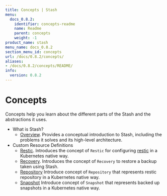 ```yaml
---
title: Concepts | Stash
menu:
  docs_0.8.2:
    identifier: concepts-readme
    name: Readme
    parent: concepts
    weight: -1
product_name: stash
menu_name: docs_0.8.2
section_menu_id: concepts
url: /docs/0.8.2/concepts/
aliases:
- /docs/0.8.2/concepts/README/
info:
  version: 0.8.2
---
```


# Concepts

Concepts help you learn about the different parts of the Stash and the abstractions it uses.

- What is Stash?
  - [Overview](/docs/0.8.2/concepts/what-is-stash/overview). Provides a conceptual introduction to Stash, including the problems it solves and its high-level architecture.
- Custom Resource Definitions
  - [Restic](/docs/0.8.2/concepts/crds/restic). Introduces the concept of `Restic` for configuring [restic](https://restic.net) in a Kubernetes native way.
  - [Recovery](/docs/0.8.2/concepts/crds/recovery). Introduces the concept of `Recovery` to restore a backup taken using Stash.
  - [Repository](/docs/0.8.2/concepts/crds/repository) Introduce concept of `Repository` that represents restic repository in a Kubernetes native way.
  - [Snapshot](/docs/0.8.2/concepts/crds/snapshot) Introduce concept of `Snapshot` that represents backed up snapshots in a Kubernetes native way.